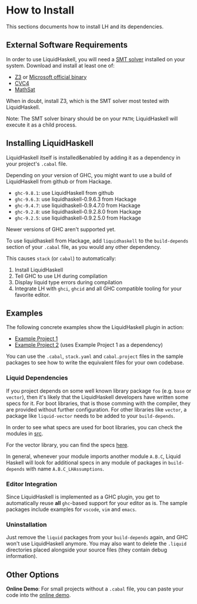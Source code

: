 # How to Install

This sections documents how to install LH and its dependencies.

## External Software Requirements

In order to use LiquidHaskell, you will need a [SMT solver](https://en.wikipedia.org/wiki/Satisfiability_modulo_theories)
installed on your system. Download and install at least one of:

* [Z3](https://github.com/Z3Prover/z3) or [Microsoft official binary](https://github.com/Z3Prover/z3/releases)
* [CVC4](https://cvc4.github.io/)
* [MathSat](https://mathsat.fbk.eu/)

When in doubt, install Z3, which is the SMT solver most tested with LiquidHaskell.

Note: The SMT solver binary should be on your `PATH`; LiquidHaskell will execute it as a child process.

## Installing LiquidHaskell

LiquidHaskell itself is installed&enabled by adding it as a dependency in your project's `.cabal` file.

Depending on your version of GHC, you might want to use a build of LiquidHaskell from github or from Hackage.

* `ghc-9.8.1`: use LiquidHaskell from github
* `ghc-9.6.3`: use liquidhaskell-0.9.6.3 from Hackage
* `ghc-9.4.7`: use liquidhaskell-0.9.4.7.0 from Hackage
* `ghc-9.2.8`: use liquidhaskell-0.9.2.8.0 from Hackage
* `ghc-9.2.5`: use liquidhaskell-0.9.2.5.0 from Hackage

Newer versions of GHC aren't supported yet.

To use liquidhaskell from Hackage, add `liquidhaskell` to the `build-depends`
section of your `.cabal` file, as you would any other dependency.

This causes `stack` (or `cabal`) to automatically:

1. Install LiquidHaskell
2. Tell GHC to use LH during compilation
3. Display liquid type errors during compilation
4. Integrate LH with `ghci`, `ghcid` and all GHC compatible tooling for your favorite editor.

## Examples

The following concrete examples show the LiquidHaskell plugin in action:

- [Example Project 1](https://github.com/ucsd-progsys/lh-plugin-demo)
- [Example Project 2](https://github.com/ucsd-progsys/lh-plugin-demo-client) (uses Example Project 1 as a dependency)

You can use the `.cabal`, `stack.yaml` and `cabal.project` files in the
sample packages to see how to write the equivalent files for your own
codebase.

### Liquid Dependencies

If you project depends on some well known library package `foo` (e.g. `base` or `vector`), then it's likely that the LiquidHaskell developers have written some specs for it. For boot libraries, that is those comming with the compiler, they are provided without further configuration. For other libraries like `vector`, a package like `liquid-vector` needs to be added to your `build-depends`.

In order to see what specs are used for boot libraries, you can check the
modules in [src](https://github.com/ucsd-progsys/liquidhaskell/tree/develop/src).

For the vector library, you can find the specs [here](https://github.com/ucsd-progsys/liquidhaskell/tree/develop/liquid-vector).

In general, whenever your module imports another module `A.B.C`, Liquid Haskell
will look for additional specs in any module of packages in `build-depends` with name
`A.B.C_LHAssumptions`.

### Editor Integration

Since LiquidHaskell is implemented as a GHC plugin, you get to automatically reuse **all** `ghc`-based support
for your editor as is. The sample packages include examples for `vscode`, `vim` and `emacs`.

### Uninstallation

Just remove the `liquid` packages from your `build-depends` again, and GHC won't use LiquidHaskell anymore.
You may also want to delete the `.liquid` directories placed alongside your source files (they contain debug information).

## Other Options

**Online Demo**: For small projects without a `.cabal` file, you can paste your code into the [online demo](http://goto.ucsd.edu:8090/index.html).

